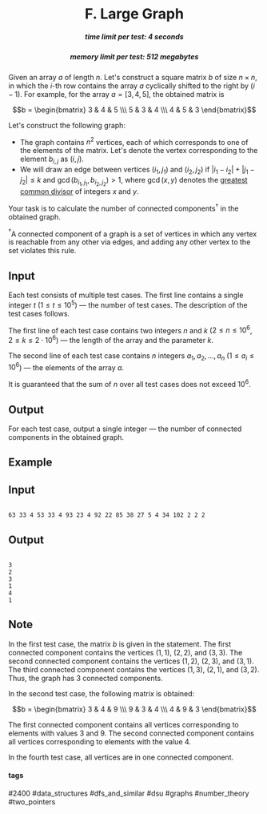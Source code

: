 <h1 style='text-align: center;'> F. Large Graph</h1>

<h5 style='text-align: center;'>time limit per test: 4 seconds</h5>
<h5 style='text-align: center;'>memory limit per test: 512 megabytes</h5>

Given an array $a$ of length $n$. Let's construct a square matrix $b$ of size $n \times n$, in which the $i$-th row contains the array $a$ cyclically shifted to the right by $(i - 1)$. For example, for the array $a = [3, 4, 5]$, the obtained matrix is

$$b = \begin{bmatrix} 3 & 4 & 5 \\\ 5 & 3 & 4 \\\ 4 & 5 & 3 \end{bmatrix}$$

Let's construct the following graph:

* The graph contains $n^2$ vertices, each of which corresponds to one of the elements of the matrix. Let's denote the vertex corresponding to the element $b_{i, j}$ as $(i, j)$.
* We will draw an edge between vertices $(i_1, j_1)$ and $(i_2, j_2)$ if $|i_1 - i_2| + |j_1 - j_2| \le k$ and $\gcd(b_{i_1, j_1}, b_{i_2, j_2}) > 1$, where $\gcd(x, y)$ denotes the [greatest common divisor](https://en.wikipedia.org/wiki/Greatest_common_divisor) of integers $x$ and $y$.

Your task is to calculate the number of connected components$^{\dagger}$ in the obtained graph.

$^{\dagger}$A connected component of a graph is a set of vertices in which any vertex is reachable from any other via edges, and adding any other vertex to the set violates this rule.

## Input

Each test consists of multiple test cases. The first line contains a single integer $t$ ($1 \leq t \leq 10^5$) — the number of test cases. The description of the test cases follows.

The first line of each test case contains two integers $n$ and $k$ ($2 \le n \le 10^6$, $2 \le k \le 2 \cdot 10^6$) — the length of the array and the parameter $k$. 

The second line of each test case contains $n$ integers $a_1, a_2, \ldots, a_n$ ($1 \le a_i \le 10^6$) — the elements of the array $a$.

It is guaranteed that the sum of $n$ over all test cases does not exceed $10^6$.

## Output

For each test case, output a single integer — the number of connected components in the obtained graph.

## Example

## Input


```

63 33 4 53 33 4 93 23 4 92 22 85 38 27 5 4 34 102 2 2 2
```
## Output


```

3
2
3
1
4
1

```
## Note

In the first test case, the matrix $b$ is given in the statement. The first connected component contains the vertices $(1, 1)$, $(2, 2)$, and $(3, 3)$. The second connected component contains the vertices $(1, 2)$, $(2, 3)$, and $(3, 1)$. The third connected component contains the vertices $(1, 3)$, $(2, 1)$, and $(3, 2)$. Thus, the graph has $3$ connected components.

In the second test case, the following matrix is obtained:

$$b = \begin{bmatrix} 3 & 4 & 9 \\\ 9 & 3 & 4 \\\ 4 & 9 & 3 \end{bmatrix}$$

The first connected component contains all vertices corresponding to elements with values $3$ and $9$. The second connected component contains all vertices corresponding to elements with the value $4$.

In the fourth test case, all vertices are in one connected component.



#### tags 

#2400 #data_structures #dfs_and_similar #dsu #graphs #number_theory #two_pointers 